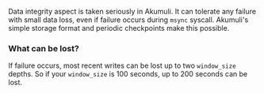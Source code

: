 Data integrity aspect is taken seriously in Akumuli. It can tolerate any failure with small data loss, even if failure occurs during `msync` syscall. Akumuli's simple storage format and periodic checkpoints make this possible.

### What can be lost?
If failure occurs, most recent writes can be lost up to two `window_size` depths. So if your `window_size` is 100 seconds, up to 200 seconds can be lost.
